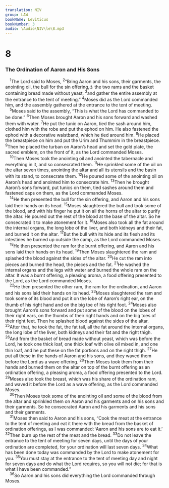 ```yaml
---
translation: NIV
group: LAW
bookName: Leviticus 
bookNumber: 3
audio: \Audio\NIV\le\8.mp3
---
```


<div class="title"><h1>8</h1><h3>The Ordination of Aaron and His Sons </h3></div>
<span class="verse le_8_1"> <sup>1</sup>The Lord said to Moses, </span>
<span class="verse le_8_2"><sup>2</sup>“Bring Aaron and his sons, their garments, the anointing oil, the bull for the sin offering,<a data-toggle="tooltip" data-placement="bottom" title="Or purification offering ; also in verse 14">⚓</a> the two rams and the basket containing bread made without yeast, </span>
<span class="verse le_8_3"><sup>3</sup>and gather the entire assembly at the entrance to the tent of meeting.” </span>
<span class="verse le_8_4"><sup>4</sup>Moses did as the Lord commanded him, and the assembly gathered at the entrance to the tent of meeting. <br/></span>
<span class="verse le_8_5"> <sup>5</sup>Moses said to the assembly, “This is what the Lord has commanded to be done.” </span>
<span class="verse le_8_6"><sup>6</sup>Then Moses brought Aaron and his sons forward and washed them with water. </span>
<span class="verse le_8_7"><sup>7</sup>He put the tunic on Aaron, tied the sash around him, clothed him with the robe and put the ephod on him. He also fastened the ephod with a decorative waistband, which he tied around him. </span>
<span class="verse le_8_8"><sup>8</sup>He placed the breastpiece on him and put the Urim and Thummim in the breastpiece. </span>
<span class="verse le_8_9"><sup>9</sup>Then he placed the turban on Aaron’s head and set the gold plate, the sacred emblem, on the front of it, as the Lord commanded Moses. <br/></span>
<span class="verse le_8_10"> <sup>10</sup>Then Moses took the anointing oil and anointed the tabernacle and everything in it, and so consecrated them. </span>
<span class="verse le_8_11"><sup>11</sup>He sprinkled some of the oil on the altar seven times, anointing the altar and all its utensils and the basin with its stand, to consecrate them. </span>
<span class="verse le_8_12"><sup>12</sup>He poured some of the anointing oil on Aaron’s head and anointed him to consecrate him. </span>
<span class="verse le_8_13"><sup>13</sup>Then he brought Aaron’s sons forward, put tunics on them, tied sashes around them and fastened caps on them, as the Lord commanded Moses. <br/></span>
<span class="verse le_8_14"> <sup>14</sup>He then presented the bull for the sin offering, and Aaron and his sons laid their hands on its head. </span>
<span class="verse le_8_15"><sup>15</sup>Moses slaughtered the bull and took some of the blood, and with his finger he put it on all the horns of the altar to purify the altar. He poured out the rest of the blood at the base of the altar. So he consecrated it to make atonement for it. </span>
<span class="verse le_8_16"><sup>16</sup>Moses also took all the fat around the internal organs, the long lobe of the liver, and both kidneys and their fat, and burned it on the altar. </span>
<span class="verse le_8_17"><sup>17</sup>But the bull with its hide and its flesh and its intestines he burned up outside the camp, as the Lord commanded Moses. <br/></span>
<span class="verse le_8_18"> <sup>18</sup>He then presented the ram for the burnt offering, and Aaron and his sons laid their hands on its head. </span>
<span class="verse le_8_19"><sup>19</sup>Then Moses slaughtered the ram and splashed the blood against the sides of the altar. </span>
<span class="verse le_8_20"><sup>20</sup>He cut the ram into pieces and burned the head, the pieces and the fat. </span>
<span class="verse le_8_21"><sup>21</sup>He washed the internal organs and the legs with water and burned the whole ram on the altar. It was a burnt offering, a pleasing aroma, a food offering presented to the Lord, as the Lord commanded Moses. <br/></span>
<span class="verse le_8_22"> <sup>22</sup>He then presented the other ram, the ram for the ordination, and Aaron and his sons laid their hands on its head. </span>
<span class="verse le_8_23"><sup>23</sup>Moses slaughtered the ram and took some of its blood and put it on the lobe of Aaron’s right ear, on the thumb of his right hand and on the big toe of his right foot. </span>
<span class="verse le_8_24"><sup>24</sup>Moses also brought Aaron’s sons forward and put some of the blood on the lobes of their right ears, on the thumbs of their right hands and on the big toes of their right feet. Then he splashed blood against the sides of the altar. </span>
<span class="verse le_8_25"><sup>25</sup>After that, he took the fat, the fat tail, all the fat around the internal organs, the long lobe of the liver, both kidneys and their fat and the right thigh. </span>
<span class="verse le_8_26"><sup>26</sup>And from the basket of bread made without yeast, which was before the Lord, he took one thick loaf, one thick loaf with olive oil mixed in, and one thin loaf, and he put these on the fat portions and on the right thigh. </span>
<span class="verse le_8_27"><sup>27</sup>He put all these in the hands of Aaron and his sons, and they waved them before the Lord as a wave offering. </span>
<span class="verse le_8_28"><sup>28</sup>Then Moses took them from their hands and burned them on the altar on top of the burnt offering as an ordination offering, a pleasing aroma, a food offering presented to the Lord. </span>
<span class="verse le_8_29"><sup>29</sup>Moses also took the breast, which was his share of the ordination ram, and waved it before the Lord as a wave offering, as the Lord commanded Moses. <br/></span>
<span class="verse le_8_30"> <sup>30</sup>Then Moses took some of the anointing oil and some of the blood from the altar and sprinkled them on Aaron and his garments and on his sons and their garments. So he consecrated Aaron and his garments and his sons and their garments. <br/></span>
<span class="verse le_8_31"> <sup>31</sup>Moses then said to Aaron and his sons, “Cook the meat at the entrance to the tent of meeting and eat it there with the bread from the basket of ordination offerings, as I was commanded: ‘Aaron and his sons are to eat it.’ </span>
<span class="verse le_8_32"><sup>32</sup>Then burn up the rest of the meat and the bread. </span>
<span class="verse le_8_33"><sup>33</sup>Do not leave the entrance to the tent of meeting for seven days, until the days of your ordination are completed, for your ordination will last seven days. </span>
<span class="verse le_8_34"><sup>34</sup>What has been done today was commanded by the Lord to make atonement for you. </span>
<span class="verse le_8_35"><sup>35</sup>You must stay at the entrance to the tent of meeting day and night for seven days and do what the Lord requires, so you will not die; for that is what I have been commanded.” <br/></span>
<span class="verse le_8_36"> <sup>36</sup>So Aaron and his sons did everything the Lord commanded through Moses. <br/></span>
